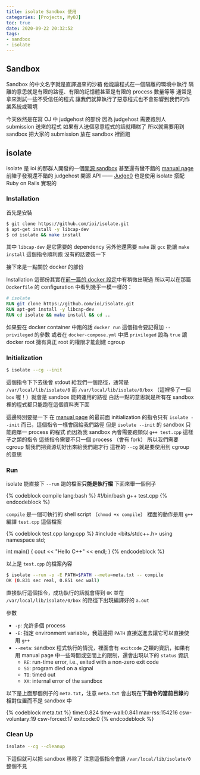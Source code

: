 ```yaml
---
title: isolate Sandbox 使用
categories: [Projects, MyOJ]
toc: true
date: 2020-09-22 20:32:52
tags:
- sandbox
- isolate
---
```


## Sandbox

Sandbox 的中文名字就是直譯過來的沙箱
他能讓程式在一個隔離的環境中執行
隔離的意思就是有限的路徑、有限的記憶體甚至是有限的 process 數量等等
通常是拿來測試一些不受信任的程式
讓我們就算執行了惡意程式也不會影響到我們的作業系統或環境

今天依然是在寫 OJ 中 judgehost 的部份
因為 judgehost 需要跑別人 submission 送來的程式
如果有人送個惡意程式的話就糟糕了
所以就需要用到 sandbox
把大家的 submission 放在 sandbox 裡面跑

## isolate

isolate 是 ioi 的那群人開發的一個[開源 sandbox](https://github.com/ioi/isolate)
甚至還有蠻不錯的 [manual page](http://www.ucw.cz/moe/isolate.1.html)
前陣子發現還不錯的 judgehost 開源 API —— [Judge0](https://github.com/judge0) 也是使用 isolate 搭配 Ruby on Rails 實現的

<!-- more -->

### Installation

首先是安裝

```bash
$ git clone https://github.com/ioi/isolate.git
$ apt-get install -y libcap-dev
$ cd isolate && make install
```

其中 `libcap-dev` 是它需要的 dependency
另外他還需要 `make` 跟 `gcc` 能讓 `make install` 這個指令順利跑
沒有的話要裝一下

接下來是一點關於 docker 的部份

Installation 這部份其實在[前一篇的 docker 設定](../../21/2020-09-21-Use-docker-compose-to-Build-Development-Environment/)中有稍微出現過
所以可以在那篇 `Dockerfile` 的 configuration 中看到幾乎一模一樣的：

```dockerfile
# isolate
RUN git clone https://github.com/ioi/isolate.git
RUN apt-get install -y libcap-dev
RUN cd isolate && make install && cd ..
```

如果要在 docker container 中跑的話
`docker run` 這個指令要記得加 `--privileged` 的參數
或者在 `docker-compose.yml` 中把 `privileged` 設為 `true`
讓 docker root 擁有真正 root 的權限才能創建 cgroup

### Initialization

```bash
$ isolate --cg --init
```
這個指令下下去後會 stdout 給我們一個路徑，通常是 `/var/local/lib/isolate/0`
而 `/var/local/lib/isolate/0/box` （這裡多了一個 `box` 喔！）就會是 sandbox 能夠運用的路徑
白話一點的意思就是所有在 sandbox 裡的程式都只能跑在這個資料夾下面

這邊特別要提一下
在 [manual page](http://www.ucw.cz/moe/isolate.1.html) 的最前面 initialization 的指令只有 `isolate --init` 而已，這個指令一樣會回給我們路徑
但是 `isolate --init` 的 sandbox 只能跑單一 process 的程式
而因為我 sandbox 內會需要跑類似 `g++ test.cpp` 這樣子之類的指令
這些指令需要不只一個 process （會有 fork）
所以我們需要 cgroup 幫我們把資源切好出來給我們跑才行
這裡的 `--cg` 就是要使用到 cgroup 的意思

### Run

isolate 能直接下 `--run` 跑的檔案**只能是執行檔**
下面來舉一個例子

{% codeblock compile lang:bash %}
#!/bin/bash
g++ test.cpp
{% endcodeblock %}

`compile` 是一個可執行的 shell script （`chmod +x compile`）
裡面的動作是用 `g++` 編譯 `test.cpp` 這個檔案

{% codeblock test.cpp lang:cpp %}
#include <bits/stdc++.h>
using namespace std;

int main() {
    cout << "Hello C++" << endl;
}
{% endcodeblock %}

以上是 `test.cpp` 的檔案內容

```bash
$ isolate --run -p -E PATH=$PATH --meta=meta.txt -- compile
OK (0.831 sec real, 0.851 sec wall)
```

直接執行這個指令，成功執行的話就會得到 `OK` 並在 `/var/local/lib/isolate/0/box` 的路徑下出現編譯好的 `a.out`

參數
- `-p`: 允許多個 process
- `-E`: 指定 environment variable，我這邊把 `PATH` 直接送進去讓它可以直接使用 `g++`
- `--meta`: sandbox 程式執行的情況，裡面會有 `exitcode` 之類的資訊，如果有用 manual page 中一些時間或空間上的限制，還會出現以下的 `status` 資訊
    - `RE`: run-time error, i.e., exited with a non-zero exit code
    - `SG`: program died on a signal
    - `TO`: timed out
    - `XX`: internal error of the sandbox

以下是上面那個例子的 `meta.txt`，注意 `meta.txt` 會出現在**下指令的當前目錄**的相對位置而不是 sandbox 中

{% codeblock meta.txt %}
time:0.824
time-wall:0.841
max-rss:154216
csw-voluntary:19
csw-forced:17
exitcode:0
{% endcodeblock %}


### Clean Up

```bash
isolate --cg --cleanup
```
下這個就可以把 sandbox 移除了
注意這個指令會讓 `/var/local/lib/isolate/0` 整個不見

